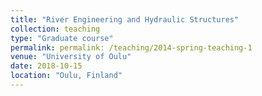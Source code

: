 ```yaml
---
title: "River Engineering and Hydraulic Structures"
collection: teaching
type: "Graduate course"
permalink: permalink: /teaching/2014-spring-teaching-1
venue: "University of Oulu"
date: 2018-10-15
location: "Oulu, Finland"
---
```

